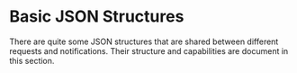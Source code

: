 # Basic JSON Structures

There are quite some JSON structures that are shared between different requests and notifications. Their structure and capabilities are document in this section.
